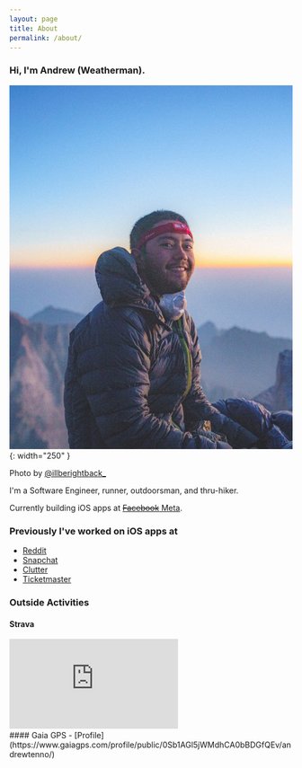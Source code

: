 ```yaml
---
layout: page
title: About
permalink: /about/
---
```


### Hi, I'm Andrew (Weatherman).

![Photo of me on top of Mt. Whitney during my thru-hike of the John Muir Trail. ](/assets/about/me.jpg "Me"){: width="250" }

Photo by [@illberightback_](https://instagram.com/illberightback_)

I'm a Software Engineer, runner, outdoorsman, and thru-hiker.

Currently building iOS apps at [~~Facebook~~ Meta](https://facebook.com).

### Previously I've worked on iOS apps at

- [Reddit](https://reddit.com)
- [Snapchat](https://snapchat.com)
- [Clutter](https://clutter.com)
- [Ticketmaster](https://ticketmaster.com)

### Outside Activities
#### Strava
<div>
<iframe height='160' width='300' frameborder='0' allowtransparency='true' scrolling='no' src='https://www.strava.com/athletes/51857753/activity-summary/280bf664a2187c78c4eacaa429b505c041338c43'></iframe>
</div>
#### Gaia GPS
- [Profile](https://www.gaiagps.com/profile/public/0Sb1AGl5jWMdhCA0bBDGfQEv/andrewtenno/)
